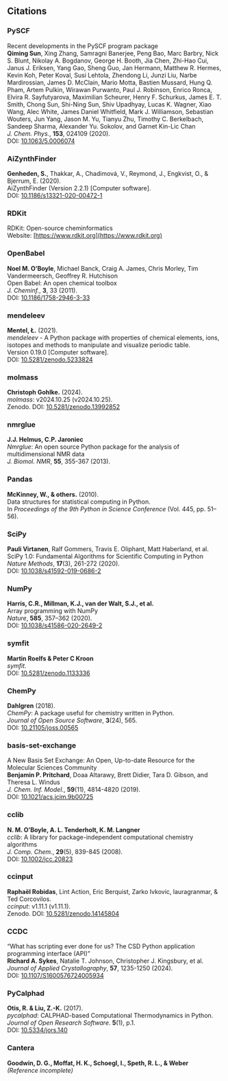 ## Citations

### PySCF
Recent developments in the PySCF program package  
**Qiming Sun**, Xing Zhang, Samragni Banerjee, Peng Bao, Marc Barbry, Nick S. Blunt, Nikolay A. Bogdanov, George H. Booth, Jia Chen, Zhi-Hao Cui, Janus J. Eriksen, Yang Gao, Sheng Guo, Jan Hermann, Matthew R. Hermes, Kevin Koh, Peter Koval, Susi Lehtola, Zhendong Li, Junzi Liu, Narbe Mardirossian, James D. McClain, Mario Motta, Bastien Mussard, Hung Q. Pham, Artem Pulkin, Wirawan Purwanto, Paul J. Robinson, Enrico Ronca, Elvira R. Sayfutyarova, Maximilian Scheurer, Henry F. Schurkus, James E. T. Smith, Chong Sun, Shi-Ning Sun, Shiv Upadhyay, Lucas K. Wagner, Xiao Wang, Alec White, James Daniel Whitfield, Mark J. Williamson, Sebastian Wouters, Jun Yang, Jason M. Yu, Tianyu Zhu, Timothy C. Berkelbach, Sandeep Sharma, Alexander Yu. Sokolov, and Garnet Kin-Lic Chan  
*J. Chem. Phys.*, **153**, 024109 (2020).  
DOI: [10.1063/5.0006074](https://doi.org/10.1063/5.0006074)

### AiZynthFinder
**Genheden, S.**, Thakkar, A., Chadimová, V., Reymond, J., Engkvist, O., & Bjerrum, E. (2020).  
AiZynthFinder (Version 2.2.1) [Computer software].  
DOI: [10.1186/s13321-020-00472-1](https://doi.org/10.1186/s13321-020-00472-1)

### RDKit
RDKit: Open-source cheminformatics  
Website: [https://www.rdkit.org](https://www.rdkit.org)

### OpenBabel
**Noel M. O’Boyle**, Michael Banck, Craig A. James, Chris Morley, Tim Vandermeersch, Geoffrey R. Hutchison  
Open Babel: An open chemical toolbox  
*J. Cheminf.*, **3**, 33 (2011).  
DOI: [10.1186/1758-2946-3-33](https://doi.org/10.1186/1758-2946-3-33)

### mendeleev
**Mentel, Ł.** (2021).  
*mendeleev* - A Python package with properties of chemical elements, ions, isotopes and methods to manipulate and visualize periodic table.  
Version 0.19.0 [Computer software].  
DOI: [10.5281/zenodo.5233824](https://doi.org/10.5281/zenodo.5233824)

### molmass
**Christoph Gohlke.** (2024).  
*molmass*: v2024.10.25 (v2024.10.25).  
Zenodo. DOI: [10.5281/zenodo.13992852](https://doi.org/10.5281/zenodo.13992852)

### nmrglue
**J.J. Helmus, C.P. Jaroniec**  
*Nmrglue*: An open source Python package for the analysis of multidimensional NMR data  
*J. Biomol. NMR*, **55**, 355-367 (2013).  

### Pandas
**McKinney, W., & others.** (2010).  
Data structures for statistical computing in Python.  
In *Proceedings of the 9th Python in Science Conference* (Vol. 445, pp. 51–56).

### SciPy
**Pauli Virtanen**, Ralf Gommers, Travis E. Oliphant, Matt Haberland, et al.  
SciPy 1.0: Fundamental Algorithms for Scientific Computing in Python  
*Nature Methods*, **17**(3), 261-272 (2020).  
DOI: [10.1038/s41592-019-0686-2](https://doi.org/10.1038/s41592-019-0686-2)

### NumPy
**Harris, C.R., Millman, K.J., van der Walt, S.J., et al.**  
Array programming with NumPy  
*Nature*, **585**, 357–362 (2020).  
DOI: [10.1038/s41586-020-2649-2](https://doi.org/10.1038/s41586-020-2649-2)

### symfit
**Martin Roelfs & Peter C Kroon**  
*symfit*.  
DOI: [10.5281/zenodo.1133336](https://doi.org/10.5281/zenodo.1133336)

### ChemPy
**Dahlgren** (2018).  
*ChemPy*: A package useful for chemistry written in Python.  
*Journal of Open Source Software*, **3**(24), 565.  
DOI: [10.21105/joss.00565](https://doi.org/10.21105/joss.00565)

### basis-set-exchange
A New Basis Set Exchange: An Open, Up-to-date Resource for the Molecular Sciences Community  
**Benjamin P. Pritchard**, Doaa Altarawy, Brett Didier, Tara D. Gibson, and Theresa L. Windus  
*J. Chem. Inf. Model.*, **59**(11), 4814-4820 (2019).  
DOI: [10.1021/acs.jcim.9b00725](https://doi.org/10.1021/acs.jcim.9b00725)

### cclib
**N. M. O’Boyle, A. L. Tenderholt, K. M. Langner**  
*cclib*: A library for package-independent computational chemistry algorithms  
*J. Comp. Chem.*, **29**(5), 839-845 (2008).  
DOI: [10.1002/jcc.20823](https://doi.org/10.1002/jcc.20823)

### ccinput
**Raphaël Robidas**, Lint Action, Eric Berquist, Zarko Ivkovic, lauragranmar, & Ted Corcovilos.  
*ccinput*: v1.11.1 (v1.11.1).  
Zenodo. DOI: [10.5281/zenodo.14145804](https://doi.org/10.5281/zenodo.14145804)

### CCDC
“What has scripting ever done for us? The CSD Python application programming interface (API)”  
**Richard A. Sykes**, Natalie T. Johnson, Christopher J. Kingsbury, et al.  
*Journal of Applied Crystallography*, **57**, 1235-1250 (2024).  
DOI: [10.1107/S1600576724005934](https://doi.org/10.1107/S1600576724005934)

### PyCalphad
**Otis, R. & Liu, Z.-K.** (2017).  
*pycalphad*: CALPHAD-based Computational Thermodynamics in Python.  
*Journal of Open Research Software*. **5**(1), p.1.  
DOI: [10.5334/jors.140](https://doi.org/10.5334/jors.140)

### Cantera
**Goodwin, D. G., Moffat, H. K., Schoegl, I., Speth, R. L., & Weber**  
*(Reference incomplete)*  
